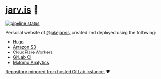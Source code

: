 # [jarv.is](https://jarv.is/) 🐼

[![pipeline status](https://git.jarv.is/jake/jarv.is/badges/master/pipeline.svg)](https://git.jarv.is/jake/jarv.is/commits/master)

Personal website of [@jakejarvis](https://github.com/jakejarvis), created and deployed using the following:

- [Hugo](https://github.com/gohugoio/hugo)
- [Amazon S3](https://aws.amazon.com/)
- [CloudFlare Workers](https://developers.cloudflare.com/workers/about/)
- [GitLab CI](https://git.jarv.is/jake/jarv.is/pipelines)
- [Matomo Analytics](https://matomo.org/)

[Repository mirrored from hosted GitLab instance.](https://git.jarv.is/jake/jarv.is) ❤️
